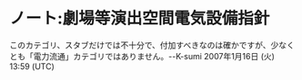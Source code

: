 # ノート:劇場等演出空間電気設備指針

このカテゴリ、スタブだけでは不十分で、付加すべきなのは確かですが、少なくとも「電力流通」カテゴリではありません。--K-sumi 2007年1月16日 (火) 13:59 (UTC)
